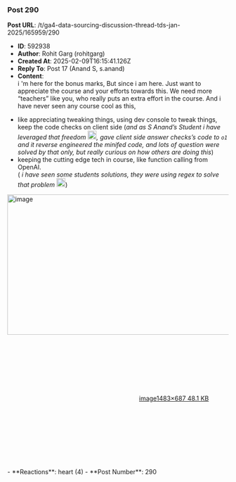 ### Post 290
**Post URL**: /t/ga4-data-sourcing-discussion-thread-tds-jan-2025/165959/290
- **ID**: 592938
- **Author**: Rohit Garg (rohitgarg)
- **Created At**: 2025-02-09T16:15:41.126Z
- **Reply To**: Post 17 (Anand S, s.anand)
- **Content**:  
  i 'm here for the bonus marks,
But since i am here. Just want to appreciate the course and your efforts towards this.
We need more “teachers” like you, who really puts an extra effort in the course.
And i have never seen any course cool as this,
<ul>
<li>like appreciating tweaking things, using dev console to tweak things, keep the code checks on client side (<em>and as S Anand’s Student i have leveraged that freedom  <img src="https://emoji.discourse-cdn.com/google/sweat_smile.png?v=12" title=":sweat_smile:" class="emoji" alt=":sweat_smile:" loading="lazy" width="20" height="20">, gave client side answer checks’s code to <code>o1</code> and it reverse engineered the minifed code, and lots of question were solved by that only, but really curious on how others are doing this</em>)</li>
<li>keeping the cutting edge tech in course, like function calling from OpenAI.<br>
( <em>i have seen some students solutions, they were using regex to solve that problem <img src="https://emoji.discourse-cdn.com/google/smiling_face_with_tear.png?v=12" title=":smiling_face_with_tear:" class="emoji" alt=":smiling_face_with_tear:" loading="lazy" width="20" height="20"></em>)</li>
</ul>
<div class="lightbox-wrapper"><a class="lightbox" href="https://europe1.discourse-cdn.com/flex013/uploads/iitm/original/3X/4/5/45b8773aa8f61abb7b67eaa7e81ae42fcfc0e576.png" data-download-href="/uploads/short-url/9WMa0K5AV3HZcj9RSxPQBFIsFAq.png?dl=1" title="image" rel="noopener nofollow ugc"><img src="https://europe1.discourse-cdn.com/flex013/uploads/iitm/optimized/3X/4/5/45b8773aa8f61abb7b67eaa7e81ae42fcfc0e576_2_690x319.png" alt="image" data-base62-sha1="9WMa0K5AV3HZcj9RSxPQBFIsFAq" width="690" height="319" srcset="https://europe1.discourse-cdn.com/flex013/uploads/iitm/optimized/3X/4/5/45b8773aa8f61abb7b67eaa7e81ae42fcfc0e576_2_690x319.png, https://europe1.discourse-cdn.com/flex013/uploads/iitm/optimized/3X/4/5/45b8773aa8f61abb7b67eaa7e81ae42fcfc0e576_2_1035x478.png 1.5x, https://europe1.discourse-cdn.com/flex013/uploads/iitm/optimized/3X/4/5/45b8773aa8f61abb7b67eaa7e81ae42fcfc0e576_2_1380x638.png 2x" data-dominant-color="152322"><div class="meta"><svg class="fa d-icon d-icon-far-image svg-icon" aria-hidden="true"><use href="#far-image"></use></svg><span class="filename">image</span><span class="informations">1483×687 48.1 KB</span><svg class="fa d-icon d-icon-discourse-expand svg-icon" aria-hidden="true"><use href="#discourse-expand"></use></svg></div></a></div>
- **Reactions**: heart (4)
- **Post Number**: 290

